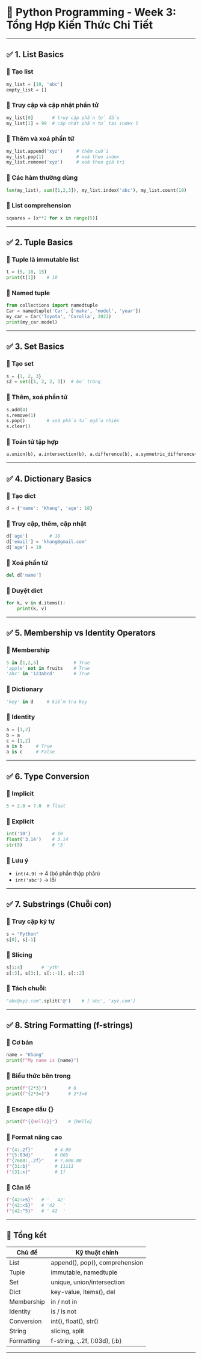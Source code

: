 # 📘 Python Programming - Week 3: Tổng Hợp Kiến Thức Chi Tiết

---

## ✅ 1. List Basics

### 🔹 Tạo list
```python
my_list = [10, 'abc']
empty_list = []
```

### 🔹 Truy cập và cập nhật phần tử
```python
my_list[0]       # truy cập phần tử đầu
my_list[1] = 99  # cập nhật phần tử tại index 1
```

### 🔹 Thêm và xoá phần tử
```python
my_list.append('xyz')     # thêm cuối
my_list.pop(1)            # xoá theo index
my_list.remove('xyz')     # xoá theo giá trị
```

### 🔹 Các hàm thường dùng
```python
len(my_list), sum([1,2,3]), my_list.index('abc'), my_list.count(10)
```

### 🔹 List comprehension
```python
squares = [x**2 for x in range(5)]
```

---

## ✅ 2. Tuple Basics

### 🔹 Tuple là immutable list
```python
t = (5, 10, 15)
print(t[1])    # 10
```

### 🔹 Named tuple
```python
from collections import namedtuple
Car = namedtuple('Car', ['make', 'model', 'year'])
my_car = Car('Toyota', 'Corolla', 2022)
print(my_car.model)
```

---

## ✅ 3. Set Basics

### 🔹 Tạo set
```python
s = {1, 2, 3}
s2 = set([1, 2, 2, 3])  # bỏ trùng
```

### 🔹 Thêm, xoá phần tử
```python
s.add(4)
s.remove(1)
s.pop()        # xoá phần tử ngẫu nhiên
s.clear()
```

### 🔹 Toán tử tập hợp
```python
a.union(b), a.intersection(b), a.difference(b), a.symmetric_difference(b)
```

---

## ✅ 4. Dictionary Basics

### 🔹 Tạo dict
```python
d = {'name': 'Khang', 'age': 18}
```

### 🔹 Truy cập, thêm, cập nhật
```python
d['age']        # 18
d['email'] = 'khang@gmail.com'
d['age'] = 19
```

### 🔹 Xoá phần tử
```python
del d['name']
```

### 🔹 Duyệt dict
```python
for k, v in d.items():
    print(k, v)
```

---

## ✅ 5. Membership vs Identity Operators

### 🔹 Membership
```python
5 in [1,2,5]             # True
'apple' not in fruits    # True
'abc' in '123abcd'       # True
```

### 🔹 Dictionary
```python
'key' in d     # kiểm tra key
```

### 🔹 Identity
```python
a = [1,2]
b = a
c = [1,2]
a is b     # True
a is c     # False
```

---

## ✅ 6. Type Conversion

### 🔹 Implicit
```python
5 + 2.0 = 7.0  # float
```

### 🔹 Explicit
```python
int('10')        # 10
float('3.14')    # 3.14
str(5)           # '5'
```

### 🔹 Lưu ý
- `int(4.9)` → 4 (bỏ phần thập phân)
- `int('abc')` → lỗi

---

## ✅ 7. Substrings (Chuỗi con)

### 🔹 Truy cập ký tự
```python
s = "Python"
s[0], s[-1]
```

### 🔹 Slicing
```python
s[1:4]       # 'yth'
s[:3], s[3:], s[::-1], s[::2]
```

### 🔹 Tách chuỗi:
```python
"abc@xyz.com".split('@')    # ['abc', 'xyz.com']
```

---

## ✅ 8. String Formatting (f-strings)

### 🔹 Cơ bản
```python
name = "Khang"
print(f"My name is {name}")
```

### 🔹 Biểu thức bên trong
```python
print(f"{2*3}")        # 6
print(f"{2*3=}")       # 2*3=6
```

### 🔹 Escape dấu {}
```python
print(f"{{Hello}}")    # {Hello}
```

### 🔹 Format nâng cao
```python
f"{4:.2f}"        # 4.00
f"{5:03d}"        # 005
f"{7600:,.2f}"    # 7,600.00
f"{31:b}"         # 11111
f"{31:x}"         # 1f
```

### 🔹 Căn lề
```python
f"{42:>5}"   # '   42'
f"{42:<5}"   # '42   '
f"{42:^5}"   # ' 42  '
```

---

## 📌 Tổng kết

| Chủ đề | Kỹ thuật chính |
|--------|----------------|
| List   | append(), pop(), comprehension |
| Tuple  | immutable, namedtuple |
| Set    | unique, union/intersection |
| Dict   | key-value, items(), del |
| Membership | in / not in |
| Identity   | is / is not |
| Conversion | int(), float(), str() |
| String     | slicing, split |
| Formatting | f-string, :,.2f, {:03d}, {:b} |

---
